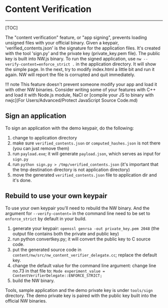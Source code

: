 # Content Verification
---

[TOC]

The "content verification" feature, or "app signing", prevents loading
unsigned files with your official binary. Given a keypair,
'verified_contents.json' is the signature for the application files.
It's created with the tool 'sign.py' and the private key
(private_key.pem file). The public key is built into NW.js binary. To
run the signed application, use `nw --verify-content=enforce_strict .`
in the application directory. It will show the simple page. In the
next, try to modify index.html a little bit and run it again. NW will
report the file is corrupted and quit immediately.

!!! note
    This feature doesn't prevent someone modify your app and load it with other NW binaries. Consider writing some of your features with C++ and load it with Node.js module, NaCl or [compile your JS to binary with nwjc](For Users/Advanced/Protect JavaScript Source Code.md)

## Sign an application

To sign an application with the demo keypair, do the following:
1. change to application directory
2. make sure `verified_contents.json` or `computed_hashes.json` is not
there (you can just remove them)
3. run `payload.exe`; it will generate `payload.json`, which serves as input for `sign.py`
4. run `python sign.py > /tmp/verified_contents.json` (it's important
that the tmp destination directory is not application directory)
5. move the generated `verified_contents.json` file to application dir
and it's done.

## Rebuild to use your own keypair

To use your own keypair you'll need to rebuild the NW binary. And
the argument for `--verify-content=` in the command line need to be
set to `enforce_strict` by default in your build.
1. generate your keypair: `openssl genrsa -out private_key.pem 2048`
(the output file contains both the private and public key)
2. run python convertkey.py; it will convert the public key to C source code.
3. put the generated source code in
`content/nw/src/nw_content_verifier_delegate.cc`; replace the default
key.
4. change the default value for the command line argument: change line
no.73 in that file to:
   `Mode experiment_value =  ContentVerifierDelegate::ENFORCE_STRICT;`
5. build the NW binary.

Tools, sample application and the demo private key is under
`tools/sign` directory. The demo private key is paired with the public
key built into the official NW binaries.


